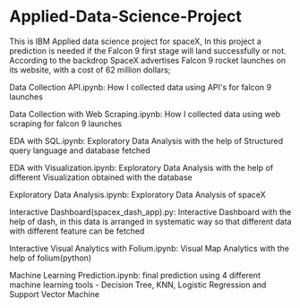 # Applied-Data-Science-Project

This is IBM Applied data science project for spaceX, In this project a prediction is needed if the Falcon 9 first stage will land successfully or not. According to the backdrop SpaceX advertises Falcon 9 rocket launches on its website, with a cost of 62 million
dollars;

Data Collection API.ipynb: How I collected data using API's for falcon 9 launches

Data Collection with Web Scraping.ipynb: How I collected data using web scraping for falcon 9 launches

EDA with SQL.ipynb: Exploratory Data Analysis with the help of Structured query language and database fetched

EDA with Visualization.ipynb: Exploratory Data Analysis with the help of different Visualization obtained with the database

Exploratory Data Analysis.ipynb: Exploratory Data Analysis of spaceX 

Interactive Dashboard(spacex_dash_app).py: Interactive Dashboard with the help of dash, in this data is arranged in systematic way so that different data with different feature can be fetched

Interactive Visual Analytics with Folium.ipynb: Visual Map Analytics with the help of folium(python)

Machine Learning Prediction.ipynb: final prediction using 4 different machine learning tools - Decision Tree, KNN, Logistic Regression and Support Vector Machine

